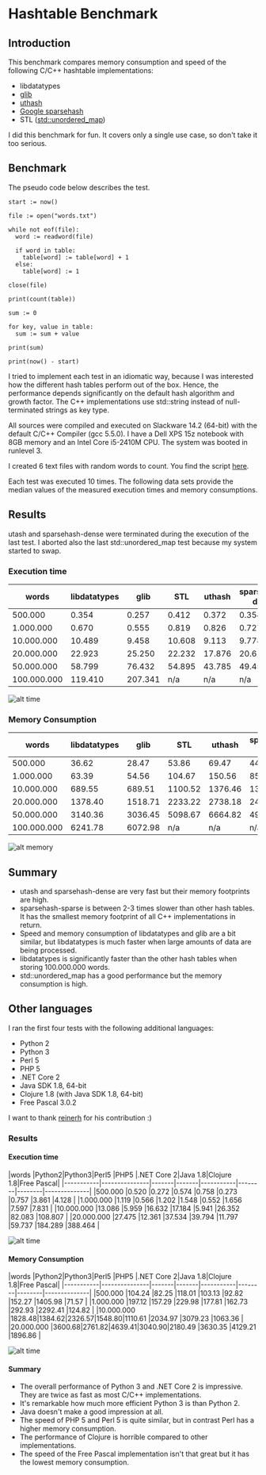 # Hashtable Benchmark

## Introduction

This benchmark compares memory consumption and speed of the following
C/C++ hashtable implementations:

* libdatatypes
* [glib](https://developer.gnome.org/glib/stable)
* [uthash](https://troydhanson.github.io/uthash/)
* [Google sparsehash](https://github.com/sparsehash/sparsehash)
* STL ([std::unordered\_map](http://en.cppreference.com/w/cpp/container/unordered_map))

I did this benchmark for fun. It covers only a single use case, so don't take it too serious.

## Benchmark

The pseudo code below describes the test.

```
start := now()

file := open("words.txt")

while not eof(file):
  word := readword(file)

  if word in table:
    table[word] := table[word] + 1
  else:
    table[word] := 1

close(file)

print(count(table))

sum := 0

for key, value in table:
  sum := sum + value

print(sum)

print(now() - start)
```

I tried to implement each test in an idiomatic way, because I was interested
how the different hash tables perform out of the box. Hence, the performance
depends significantly on the default hash algorithm and growth factor. The
C++ implementations use std::string instead of null-terminated strings as key
type.

All sources were compiled and executed on Slackware 14.2 (64-bit) with the
default C/C++ Compiler (gcc 5.5.0). I have a Dell XPS 15z notebook with
8GB memory and an Intel Core i5-2410M CPU. The system was booted in runlevel
3.

I created 6 text files with random words to count. You find the script
[here](https://github.com/20centaurifux/datatypes/blob/master/benchmark/generator.py).

Each test was executed 10 times. The following data sets provide the median
values of the measured execution times and memory consumptions.

## Results

utash and sparsehash-dense were terminated during the execution of the last
test. I aborted also the last std::unordered\_map test because my system started
to swap.

### Execution time

|words      |libdatatypes|glib      |STL     |uthash   |sparsehash-dense|sparsehash-sparse|
|-----------|------------|----------|--------|---------|----------------|-----------------|
|500.000    |0.354       |0.257     |0.412   |0.372    |0.354           |0.996            |
|1.000.000  |0.670       |0.555     |0.819   |0.826    |0.727           |2.288            |
|10.000.000 |10.489      |9.458     |10.608  |9.113    |9.778           |26.569           |
|20.000.000 |22.923      |25.250    |22.232  |17.876   |20.615          |58.550           |
|50.000.000 |58.799      |76.432    |54.895  |43.785   |49.456          |157.705          |
|100.000.000|119.410     |207.341   | n/a    | n/a     | n/a            |341.185          |

![alt time](chart-time.png "execution time")

### Memory Consumption

|words      |libdatatypes |glib         |STL         |uthash      |sparsehash-dense|sparsehash-sparse|
|-----------|-------------|-------------|------------|------------|----------------|-----------------|
|500.000    |36.62        |28.47        |53.86       |69.47       |44.43           |37.70            |
|1.000.000  |63.39        |54.56        |104.67      |150.56      |85.97           |72.10            |
|10.000.000 |689.55       |689.51       |1100.52     |1376.46     |1376.52         |679.01           |
|20.000.000 |1378.40      |1518.71      |2233.22     |2738.18     |2466.31         |1348.80          |
|50.000.000 |3140.36      |3036.45      |5098.67     |6664.82     |4931.72         |3330.66          |
|100.000.000|6241.78      |6072.98      | n/a        | n/a        | n/a            |6613.06          |

![alt memory](chart-memory.png "execution time")

## Summary

* utash and sparsehash-dense are very fast but their memory footprints are high.
* sparsehash-sparse is between 2-3 times slower than other hash tables. It has
  the smallest memory footprint of all C++ implementations in return.
* Speed and memory consumption of libdatatypes and glib are a bit similar,
  but libdatatypes is much faster when large amounts of data are being
  processed.  
* libdatatypes is significantly faster than the other hash tables when storing
  100.000.000 words.
* std::unordered\_map has a good performance but the memory consumption is
  high.

## Other languages

I ran the first four tests with the following additional languages:
* Python 2
* Python 3
* Perl 5
* PHP 5
* .NET Core 2
* Java SDK 1.8, 64-bit
* Clojure 1.8 (with Java SDK 1.8, 64-bit)
* Free Pascal 3.0.2

I want to thank [reinerh](https://github.com/reinerh) for his contribution :)

### Results

#### Execution time

|words      |Python2|Python3|Perl5  |PHP5   |.NET Core 2|Java 1.8|Clojure 1.8|Free Pascal|
|-----------|---------------|-------|-------|-----------|--------|--------|--------------|
|500.000    |0.520  |0.272  |0.574  |0.758  |0.273      |0.757   |3.861   |4.128         |
|1.000.000  |1.119  |0.566  |1.202  |1.548  |0.552      |1.656   |7.597   |7.831         |
|10.000.000 |13.086 |5.959  |16.632 |17.184 |5.941      |26.352  |82.083  |108.807       |
|20.000.000 |27.475 |12.361 |37.534 |39.794 |11.797     |59.737  |184.289 |388.464       |

![alt time](chart-time2.png "execution time")

#### Memory Consumption

|words      |Python2|Python3|Perl5  |PHP5   |.NET Core 2|Java 1.8|Clojure 1.8|Free Pascal|
|-----------|---------------|-------|-------|-----------|--------|--------|--------------|
|500.000    |104.24 |82.25  |118.01 |103.13 |92.82      |152.27  |1405.98 |71.57         |
|1.000.000  |197.12 |157.29 |229.98 |177.81 |162.73     |292.93  |2292.41 |124.82        |
|10.000.000 |1828.48|1384.62|2326.57|1548.80|1110.61    |2034.97 |3079.23 |1063.36       |
|20.000.000 |3600.68|2761.82|4639.41|3040.90|2180.49    |3630.35 |4129.21 |1896.86       |

![alt time](chart-memory2.png "execution time")

#### Summary

* The overall performance of Python 3 and .NET Core 2 is impressive. They are
  twice as fast as most C/C++ implementations.
* It's remarkable how much more efficient Python 3 is than Python 2.
* Java doesn't make a good impression at all.
* The speed of PHP 5 and Perl 5 is quite similar, but in contrast Perl has a
  higher memory consumption.
* The performance of Clojure is horrible compared to other implementations.
* The speed of the Free Pascal implementation isn't that great but it has
  the lowest memory consumption.
